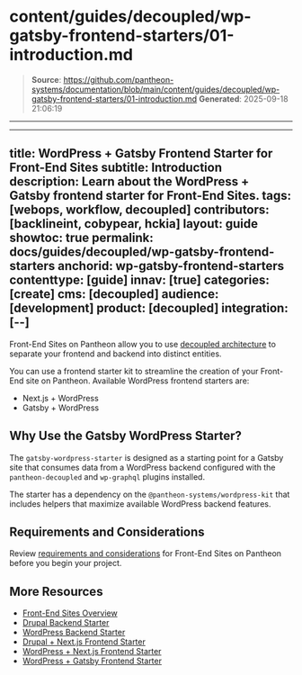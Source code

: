 # content/guides/decoupled/wp-gatsby-frontend-starters/01-introduction.md

> **Source**: https://github.com/pantheon-systems/documentation/blob/main/content/guides/decoupled/wp-gatsby-frontend-starters/01-introduction.md
> **Generated**: 2025-09-18 21:06:19

---

---
title: WordPress + Gatsby Frontend Starter for Front-End Sites
subtitle: Introduction
description: Learn about the WordPress + Gatsby frontend starter for Front-End Sites.
tags: [webops, workflow, decoupled]
contributors: [backlineint, cobypear, hckia]
layout: guide
showtoc: true
permalink: docs/guides/decoupled/wp-gatsby-frontend-starters
anchorid: wp-gatsby-frontend-starters
contenttype: [guide]
innav: [true]
categories: [create]
cms: [decoupled]
audience: [development]
product: [decoupled]
integration: [--]
---

Front-End Sites on Pantheon allow you to use [decoupled architecture](/guides/decoupled/overview/#what-is-a-decoupled-site) to separate your frontend and backend into distinct entities.

You can use a frontend starter kit to streamline the creation of your Front-End site on Pantheon. Available WordPress frontend starters are:

- Next.js + WordPress
- Gatsby + WordPress

## Why Use the Gatsby WordPress Starter?

The `gatsby-wordpress-starter` is designed as a starting point for a Gatsby
site that consumes data from a WordPress backend configured with the `pantheon-decoupled` and `wp-graphql` plugins installed.

The starter has a dependency on the `@pantheon-systems/wordpress-kit` that
includes helpers that maximize available WordPress backend features.

## Requirements and Considerations

Review [requirements and considerations](/guides/decoupled/overview/considerations) for Front-End Sites on Pantheon before you begin your project.

## More Resources

- [Front-End Sites Overview](/guides/decoupled/overview)
- [Drupal Backend Starter](/guides/decoupled/drupal-backend-starters)
- [WordPress Backend Starter](/guides/decoupled/wp-backend-starters)
- [Drupal + Next.js Frontend Starter](/guides/decoupled/drupal-nextjs-frontend-starters)
- [WordPress + Next.js Frontend Starter](/guides/decoupled/wp-nextjs-frontend-starters)
- [WordPress + Gatsby Frontend Starter](/guides/decoupled/wp-gatsby-frontend-starters)
